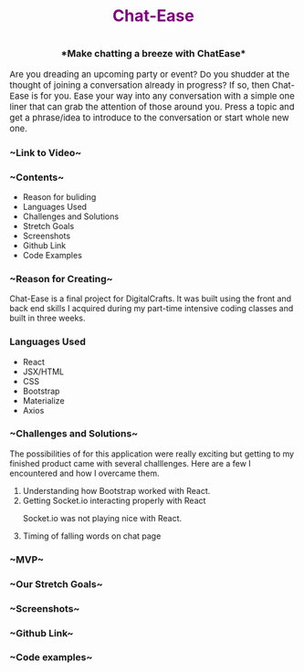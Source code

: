 <h1 style='text-align: center; color:purple'>Chat-Ease<h1>
<h3 style='text-align:center'>*Make chatting a breeze with ChatEase*</h3>
<p style='font-size: 15px'>Are you dreading an upcoming party or event?  Do you shudder at the thought of joining a conversation already in progress?  If so, then Chat-Ease is for you.  Ease your way into any conversation with a simple one liner that can grab the attention of those around you.  Press a topic and get a phrase/idea to introduce to the conversation or start whole new one.</p>




<h3>~Link to Video~</h3>
    


<h3>~Contents~</h3>
    <ul>
    <li>Reason for buliding</li>
    <li>Languages Used</li>
    <li>Challenges and Solutions</li>
    <li>Stretch Goals</li>
    <li>Screenshots</li>
    <li>Github Link</li>
    <li>Code Examples</li>
    </ul>


<h3>~Reason for Creating~</h3>
<p>Chat-Ease is a final project for DigitalCrafts.  It was built using the front and back end skills I acquired during my part-time intensive coding classes and built in three weeks.   </p>

<h3>Languages Used</h3>
    <ul>
    <li>React</li>
     <li>JSX/HTML</li>
     <li>CSS</li>
     <li>Bootstrap</li>
     <li>Materialize</li>
     <li>Axios</li>
    </ul>


<h3>~Challenges and Solutions~</h3>
The possibilities of for this application were really exciting but getting to my finished product came with several challlenges.  Here are a few I encountered and how I overcame them.
<ol>
    <li>Understanding how Bootstrap worked with React.</li>
    <li>Getting Socket.io interacting properly with React  <p>Socket.io was not playing nice with React.</p></li>
    <li>Timing of falling words on chat page</li>
</ol>





<h3>~MVP~</h3>

<h3>~Our Stretch Goals~</h3>

<h3>~Screenshots~</h3>

<h3>~Github Link~</h3>
<h3>~Code examples~</h3>



